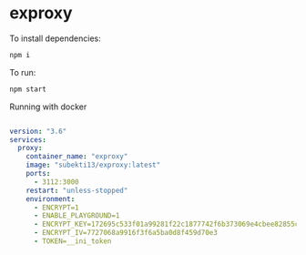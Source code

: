 # exproxy

To install dependencies:

```bash
npm i
```

To run:

```bash
npm start
```

Running with docker
```yaml

version: "3.6"
services:
  proxy:
    container_name: "exproxy"
    image: "subekti13/exproxy:latest"
    ports:
      - 3112:3000
    restart: "unless-stopped"
    environment:
      - ENCRYPT=1
      - ENABLE_PLAYGROUND=1
      - ENCRYPT_KEY=172695c533f01a99281f22c1877742f6b373069e4cbee82855c17baa61b58611
      - ENCRYPT_IV=7727068a9916f3f6a5ba0d8f459d70e3
      - TOKEN=__ini_token

```